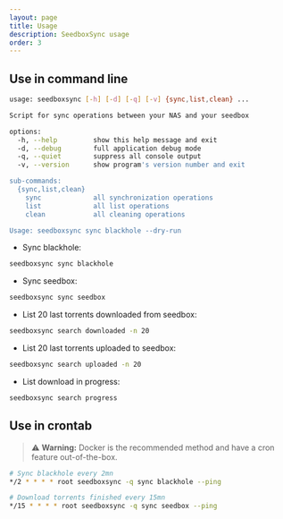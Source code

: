```yaml
---
layout: page
title: Usage
description: SeedboxSync usage
order: 3
---
```


## Use in command line

```bash
usage: seedboxsync [-h] [-d] [-q] [-v] {sync,list,clean} ...

Script for sync operations between your NAS and your seedbox

options:
  -h, --help         show this help message and exit
  -d, --debug        full application debug mode
  -q, --quiet        suppress all console output
  -v, --version      show program's version number and exit

sub-commands:
  {sync,list,clean}
    sync             all synchronization operations
    list             all list operations
    clean            all cleaning operations

Usage: seedboxsync sync blackhole --dry-run
```

* Sync blackhole:

```bash
seedboxsync sync blackhole
```

* Sync seedbox:

```bash
seedboxsync sync seedbox
```

* List 20 last torrents downloaded from seedbox:

```bash
seedboxsync search downloaded -n 20
```

* List 20 last torrents uploaded to seedbox:

```bash
seedboxsync search uploaded -n 20
```

* List download in progress:

```bash
seedboxsync search progress
```

## Use in crontab

> ⚠ **Warning:** Docker is the recommended method and have a cron feature out-of-the-box.

```bash
# Sync blackhole every 2mn
*/2 * * * * root seedboxsync -q sync blackhole --ping

# Download torrents finished every 15mn
*/15 * * * * root seedboxsync -q sync seedbox --ping
```
